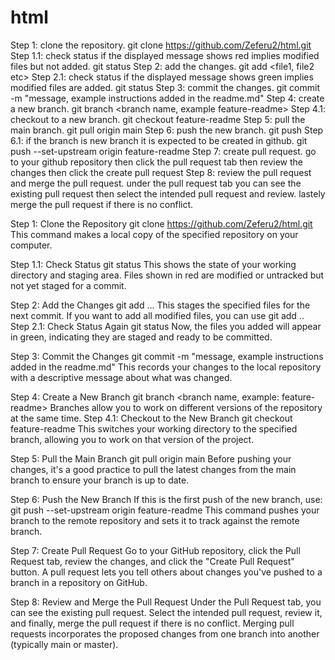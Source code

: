 # html
Step 1: clone the repository. git clone https://github.com/Zeferu2/html.git
Step 1.1: check status if the displayed message shows red implies modified files but not added. git status
Step 2: add the changes. git add <file1, file2 etc>
Step 2.1: check status if the displayed message shows green implies modified files are added. git status
Step 3: commit the changes. git commit -m "message, example instructions added in the readme.md"
Step 4: create a new branch. git branch <branch name, example feature-readme>
Step 4.1: checkout to a new branch. git checkout feature-readme
Step 5: pull the main branch. git pull origin main
Step 6: push the new branch. git push 
Step 6.1: if the branch is new branch it is expected to be created in github.  git push --set-upstream origin feature-readme
Step 7: create pull request. go to your github repository then click the pull request tab then review the changes then click the create pull request
Step 8: review the pull request and merge the pull request. under the pull request tab you can see the existing pull request then select the intended pull request and review. lastely merge the pull request if there is no conflict.

Step 1: Clone the Repository
git clone https://github.com/Zeferu2/html.git
This command makes a local copy of the specified repository on your computer.

Step 1.1: Check Status
git status
This shows the state of your working directory and staging area. Files shown in red are modified or untracked but not yet staged for a commit.

Step 2: Add the Changes
git add <file1> <file2> ...
This stages the specified files for the next commit. If you want to add all modified files, you can use git add ..
Step 2.1: Check Status Again
git status
Now, the files you added will appear in green, indicating they are staged and ready to be committed.

Step 3: Commit the Changes
git commit -m "message, example instructions added in the readme.md"
This records your changes to the local repository with a descriptive message about what was changed.

Step 4: Create a New Branch
git branch <branch name, example: feature-readme>
Branches allow you to work on different versions of the repository at the same time.
Step 4.1: Checkout to the New Branch
git checkout feature-readme
This switches your working directory to the specified branch, allowing you to work on that version of the project.

Step 5: Pull the Main Branch
git pull origin main
Before pushing your changes, it's a good practice to pull the latest changes from the main branch to ensure your branch is up to date.

Step 6: Push the New Branch
If this is the first push of the new branch, use:
git push --set-upstream origin feature-readme
This command pushes your branch to the remote repository and sets it to track against the remote branch.

Step 7: Create Pull Request
Go to your GitHub repository, click the Pull Request tab, review the changes, and click the "Create Pull Request" button.
A pull request lets you tell others about changes you've pushed to a branch in a repository on GitHub.

Step 8: Review and Merge the Pull Request
Under the Pull Request tab, you can see the existing pull request. Select the intended pull request, review it, and finally, merge the pull request if there is no conflict.
Merging pull requests incorporates the proposed changes from one branch into another (typically main or master).